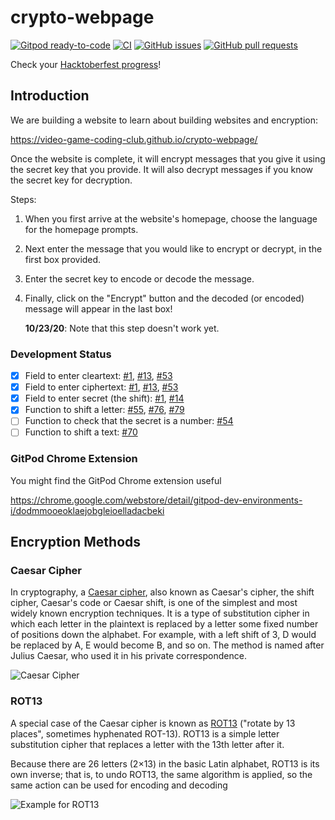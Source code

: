 # crypto-webpage

[![Gitpod ready-to-code](https://img.shields.io/badge/Gitpod-ready--to--code-blue?logo=gitpod)](https://gitpod.io/#https://github.com/video-game-coding-club/crypto-webpage)
[![CI](https://github.com/video-game-coding-club/crypto-webpage/workflows/CI/badge.svg)](https://github.com/video-game-coding-club/crypto-webpage/actions?query=workflow%3ACI)
[![GitHub issues](https://img.shields.io/github/issues-raw/video-game-coding-club/crypto-webpage)](https://github.com/video-game-coding-club/crypto-webpage/issues)
[![GitHub pull requests](https://img.shields.io/github/issues-pr-raw/video-game-coding-club/crypto-webpage)](https://github.com/video-game-coding-club/crypto-webpage/pulls)

Check your [Hacktoberfest progress](https://hacktoberfest.digitalocean.com/profile)!

## Introduction

We are building a website to learn about building websites and encryption:

<https://video-game-coding-club.github.io/crypto-webpage/>

Once the website is complete, it will encrypt messages that you give it
using the secret key that you provide. It will also decrypt messages if
you know the secret key for decryption.

Steps:

1. When you first arrive at the website's homepage, choose the
   language for the homepage prompts.

2. Next enter the message that you would like to encrypt or decrypt,
   in the first box provided.

3. Enter the secret key to encode or decode the message.

4. Finally, click on the "Encrypt" button and the decoded (or encoded)
   message will appear in the last box!

   **10/23/20**: Note that this step doesn't work yet.

### Development Status

- [x] Field to enter cleartext:
      [#1](https://github.com/video-game-coding-club/crypto-webpage/issues/1),
      [#13](https://github.com/video-game-coding-club/crypto-webpage/issues/13),
      [#53](https://github.com/video-game-coding-club/crypto-webpage/issues/53)
- [x] Field to enter ciphertext:
      [#1](https://github.com/video-game-coding-club/crypto-webpage/issues/1),
      [#13](https://github.com/video-game-coding-club/crypto-webpage/issues/13),
      [#53](https://github.com/video-game-coding-club/crypto-webpage/issues/53)
- [x] Field to enter secret (the shift):
      [#1](https://github.com/video-game-coding-club/crypto-webpage/issues/1),
      [#14](https://github.com/video-game-coding-club/crypto-webpage/issues/14)
- [x] Function to shift a letter:
      [#55](https://github.com/video-game-coding-club/crypto-webpage/issues/55),
      [#76](https://github.com/video-game-coding-club/crypto-webpage/issues/76),
      [#79](https://github.com/video-game-coding-club/crypto-webpage/issues/79)
- [ ] Function to check that the secret is a number:
      [#54](https://github.com/video-game-coding-club/crypto-webpage/issues/54)
- [ ] Function to shift a text:
      [#70](https://github.com/video-game-coding-club/crypto-webpage/issues/70)

### GitPod Chrome Extension

You might find the GitPod Chrome extension useful

<https://chrome.google.com/webstore/detail/gitpod-dev-environments-i/dodmmooeoklaejobgleioelladacbeki>

## Encryption Methods

### Caesar Cipher

In cryptography, a [Caesar
cipher](https://en.wikipedia.org/wiki/Caesar_cipher), also known as
Caesar's cipher, the shift cipher, Caesar's code or Caesar shift, is
one of the simplest and most widely known encryption techniques. It is
a type of substitution cipher in which each letter in the plaintext is
replaced by a letter some fixed number of positions down the alphabet.
For example, with a left shift of 3, D would be replaced by A, E would
become B, and so on. The method is named after Julius Caesar, who used
it in his private correspondence.

![Caesar Cipher](assets/Caesar_cipher_left_shift_of_3.svg)

### ROT13

A special case of the Caesar cipher is known as
[ROT13](https://en.wikipedia.org/wiki/ROT13) ("rotate by 13 places",
sometimes hyphenated ROT-13). ROT13 is a simple letter substitution
cipher that replaces a letter with the 13th letter after it.

Because there are 26 letters (2×13) in the basic Latin alphabet, ROT13
is its own inverse; that is, to undo ROT13, the same algorithm is
applied, so the same action can be used for encoding and decoding

![Example for ROT13](assets/ROT13_table_with_example.svg)
